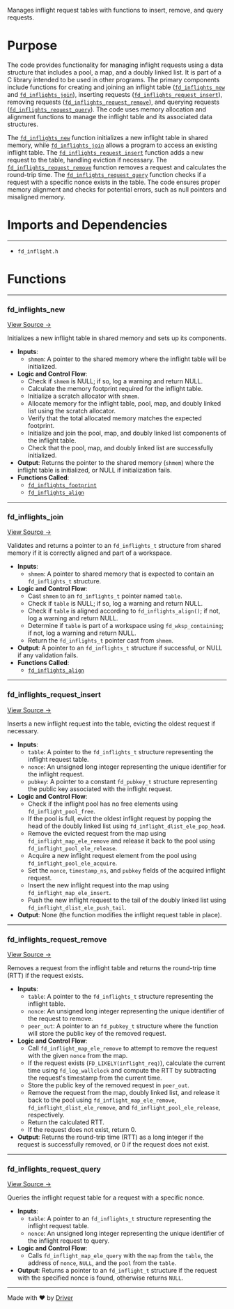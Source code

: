 <!--------------------------------------------------------------------------------->
<!-- IMPORTANT: This file is auto-generated by Driver (https://driver.ai). -------->
<!-- Manual edits may be overwritten on future commits. --------------------------->
<!--------------------------------------------------------------------------------->

Manages inflight request tables with functions to insert, remove, and query requests.

# Purpose
The code provides functionality for managing inflight requests using a data structure that includes a pool, a map, and a doubly linked list. It is part of a C library intended to be used in other programs. The primary components include functions for creating and joining an inflight table ([`fd_inflights_new`](<#fd_inflights_new>) and [`fd_inflights_join`](<#fd_inflights_join>)), inserting requests ([`fd_inflights_request_insert`](<#fd_inflights_request_insert>)), removing requests ([`fd_inflights_request_remove`](<#fd_inflights_request_remove>)), and querying requests ([`fd_inflights_request_query`](<#fd_inflights_request_query>)). The code uses memory allocation and alignment functions to manage the inflight table and its associated data structures.

The [`fd_inflights_new`](<#fd_inflights_new>) function initializes a new inflight table in shared memory, while [`fd_inflights_join`](<#fd_inflights_join>) allows a program to access an existing inflight table. The [`fd_inflights_request_insert`](<#fd_inflights_request_insert>) function adds a new request to the table, handling eviction if necessary. The [`fd_inflights_request_remove`](<#fd_inflights_request_remove>) function removes a request and calculates the round-trip time. The [`fd_inflights_request_query`](<#fd_inflights_request_query>) function checks if a request with a specific nonce exists in the table. The code ensures proper memory alignment and checks for potential errors, such as null pointers and misaligned memory.
# Imports and Dependencies

---
- `fd_inflight.h`


# Functions

---
### fd\_inflights\_new<!-- {{#callable:fd_inflights_new}} -->
[View Source →](<../../../../../src/discof/repair/fd_inflight.c#L3>)

Initializes a new inflight table in shared memory and sets up its components.
- **Inputs**:
    - `shmem`: A pointer to the shared memory where the inflight table will be initialized.
- **Logic and Control Flow**:
    - Check if `shmem` is NULL; if so, log a warning and return NULL.
    - Calculate the memory footprint required for the inflight table.
    - Initialize a scratch allocator with `shmem`.
    - Allocate memory for the inflight table, pool, map, and doubly linked list using the scratch allocator.
    - Verify that the total allocated memory matches the expected footprint.
    - Initialize and join the pool, map, and doubly linked list components of the inflight table.
    - Check that the pool, map, and doubly linked list are successfully initialized.
- **Output**: Returns the pointer to the shared memory (`shmem`) where the inflight table is initialized, or NULL if initialization fails.
- **Functions Called**:
    - [`fd_inflights_footprint`](<fd_inflight.h.md#fd_inflights_footprint>)
    - [`fd_inflights_align`](<fd_inflight.h.md#fd_inflights_align>)


---
### fd\_inflights\_join<!-- {{#callable:fd_inflights_join}} -->
[View Source →](<../../../../../src/discof/repair/fd_inflight.c#L30>)

Validates and returns a pointer to an `fd_inflights_t` structure from shared memory if it is correctly aligned and part of a workspace.
- **Inputs**:
    - `shmem`: A pointer to shared memory that is expected to contain an `fd_inflights_t` structure.
- **Logic and Control Flow**:
    - Cast `shmem` to an `fd_inflights_t` pointer named `table`.
    - Check if `table` is NULL; if so, log a warning and return NULL.
    - Check if `table` is aligned according to `fd_inflights_align()`; if not, log a warning and return NULL.
    - Determine if `table` is part of a workspace using `fd_wksp_containing`; if not, log a warning and return NULL.
    - Return the `fd_inflights_t` pointer cast from `shmem`.
- **Output**: A pointer to an `fd_inflights_t` structure if successful, or NULL if any validation fails.
- **Functions Called**:
    - [`fd_inflights_align`](<fd_inflight.h.md#fd_inflights_align>)


---
### fd\_inflights\_request\_insert<!-- {{#callable:fd_inflights_request_insert}} -->
[View Source →](<../../../../../src/discof/repair/fd_inflight.c#L53>)

Inserts a new inflight request into the table, evicting the oldest request if necessary.
- **Inputs**:
    - `table`: A pointer to the `fd_inflights_t` structure representing the inflight request table.
    - `nonce`: An unsigned long integer representing the unique identifier for the inflight request.
    - `pubkey`: A pointer to a constant `fd_pubkey_t` structure representing the public key associated with the inflight request.
- **Logic and Control Flow**:
    - Check if the inflight pool has no free elements using `fd_inflight_pool_free`.
    - If the pool is full, evict the oldest inflight request by popping the head of the doubly linked list using `fd_inflight_dlist_ele_pop_head`.
    - Remove the evicted request from the map using `fd_inflight_map_ele_remove` and release it back to the pool using `fd_inflight_pool_ele_release`.
    - Acquire a new inflight request element from the pool using `fd_inflight_pool_ele_acquire`.
    - Set the `nonce`, `timestamp_ns`, and `pubkey` fields of the acquired inflight request.
    - Insert the new inflight request into the map using `fd_inflight_map_ele_insert`.
    - Push the new inflight request to the tail of the doubly linked list using `fd_inflight_dlist_ele_push_tail`.
- **Output**: None (the function modifies the inflight request table in place).


---
### fd\_inflights\_request\_remove<!-- {{#callable:fd_inflights_request_remove}} -->
[View Source →](<../../../../../src/discof/repair/fd_inflight.c#L70>)

Removes a request from the inflight table and returns the round-trip time (RTT) if the request exists.
- **Inputs**:
    - `table`: A pointer to the `fd_inflights_t` structure representing the inflight table.
    - `nonce`: An unsigned long integer representing the unique identifier of the request to remove.
    - `peer_out`: A pointer to an `fd_pubkey_t` structure where the function will store the public key of the removed request.
- **Logic and Control Flow**:
    - Call `fd_inflight_map_ele_remove` to attempt to remove the request with the given `nonce` from the map.
    - If the request exists (`FD_LIKELY(inflight_req)`), calculate the current time using `fd_log_wallclock` and compute the RTT by subtracting the request's timestamp from the current time.
    - Store the public key of the removed request in `peer_out`.
    - Remove the request from the map, doubly linked list, and release it back to the pool using `fd_inflight_map_ele_remove`, `fd_inflight_dlist_ele_remove`, and `fd_inflight_pool_ele_release`, respectively.
    - Return the calculated RTT.
    - If the request does not exist, return 0.
- **Output**: Returns the round-trip time (RTT) as a long integer if the request is successfully removed, or 0 if the request does not exist.


---
### fd\_inflights\_request\_query<!-- {{#callable:fd_inflights_request_query}} -->
[View Source →](<../../../../../src/discof/repair/fd_inflight.c#L87>)

Queries the inflight request table for a request with a specific nonce.
- **Inputs**:
    - `table`: A pointer to an `fd_inflights_t` structure representing the inflight request table.
    - `nonce`: An unsigned long integer representing the unique identifier of the inflight request to query.
- **Logic and Control Flow**:
    - Calls `fd_inflight_map_ele_query` with the `map` from the `table`, the address of `nonce`, `NULL`, and the `pool` from the `table`.
- **Output**: Returns a pointer to an `fd_inflight_t` structure if the request with the specified nonce is found, otherwise returns `NULL`.



---
Made with ❤️ by [Driver](https://www.driver.ai/)